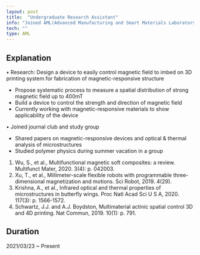 ```yaml
---
layout: post
title:  "Undergraduate Research Assistant"
info: "Joined AML(Advanced Manufacturing and Smart Materials Laboratory) as an intern"
tech: ""
type: AML
---
```


## Explanation
• Research: Design a device to easily control magnetic field to imbed on 3D printing system for fabrication of magnetic-responsive structure
- Propose systematic process to measure a spatial distribution of strong magnetic field up to 400mT
- Build a device to control the strength and direction of magnetic field
- Currently working with magnetic-responsive materials to show applicability of the device

• Joined journal club and study group
- Shared papers on magnetic-responsive devices and optical & thermal analysis of microstructures
- Studied polymer physics during summer vacation in a group

1.	Wu, S., et al., Multifunctional magnetic soft composites: a review. Multifunct Mater, 2020. 3(4): p. 042003.
2.	Xu, T., et al., Millimeter-scale flexible robots with programmable three-dimensional magnetization and motions. Sci Robot, 2019. 4(29).
3.	Krishna, A., et al., Infrared optical and thermal properties of microstructures in butterfly wings. Proc Natl Acad Sci U S A, 2020. 117(3): p. 1566-1572.
4.	Schwartz, J.J. and A.J. Boydston, Multimaterial actinic spatial control 3D and 4D printing. Nat Commun, 2019. 10(1): p. 791.



## Duration
2021/03/23 ~ Present